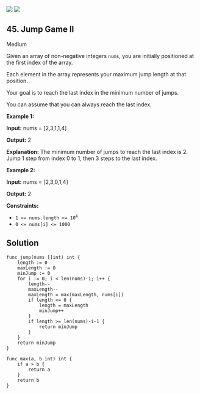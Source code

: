 [![](https://img.shields.io/github/stars/javadev/LeetCode-in-All?label=Stars&style=flat-square)](https://github.com/javadev/LeetCode-in-All)
[![](https://img.shields.io/github/forks/javadev/LeetCode-in-All?label=Fork%20me%20on%20GitHub%20&style=flat-square)](https://github.com/javadev/LeetCode-in-All/fork)

## 45\. Jump Game II

Medium

Given an array of non-negative integers `nums`, you are initially positioned at the first index of the array.

Each element in the array represents your maximum jump length at that position.

Your goal is to reach the last index in the minimum number of jumps.

You can assume that you can always reach the last index.

**Example 1:**

**Input:** nums = [2,3,1,1,4]

**Output:** 2

**Explanation:** The minimum number of jumps to reach the last index is 2. Jump 1 step from index 0 to 1, then 3 steps to the last index.

**Example 2:**

**Input:** nums = [2,3,0,1,4]

**Output:** 2

**Constraints:**

*   <code>1 <= nums.length <= 10<sup>4</sup></code>
*   `0 <= nums[i] <= 1000`

## Solution

```golang
func jump(nums []int) int {
	length := 0
	maxLength := 0
	minJump := 0
	for i := 0; i < len(nums)-1; i++ {
		length--
		maxLength--
		maxLength = max(maxLength, nums[i])
		if length <= 0 {
			length = maxLength
			minJump++
		}
		if length >= len(nums)-i-1 {
			return minJump
		}
	}
	return minJump
}

func max(a, b int) int {
	if a > b {
		return a
	}
	return b
}
```